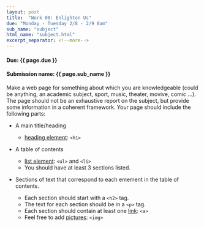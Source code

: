 ```yaml
---
layout: post
title:  "Work 00: Enlighten Us"
due: "Monday - Tuesday 2/8 - 2/9 8am"
sub_name: "subject"
html_name: "subject.html"
excerpt_separator: <!--more-->
---
```


#### Due: {{ page.due }}

#### Submission name: {{ page.sub_name }}

<!--more-->

Make a web page for something about which you are knowledgeable (could be anything, an academic subject, sport, music, theater, movive, comic ...). The page should not be an exhaustive report on the subject, but provide some information in a coherent framework. Your page should include the following parts:

* A main title/heading

  - [heading element](https://developer.mozilla.org/en-US/docs/Web/HTML/Element/Heading_Elements): `<h1>`
* A table of contents
  - [list element](https://developer.mozilla.org/en-US/docs/Web/HTML/Element/ul): `<ul>` and `<li>`
  - You should have at least 3 sections listed.
* Sections of text that correspond to each emement in the table of contents.
  - Each section should start with a `<h2>` tag.
  - The text for each section should be in a `<p>` tag.
  - Each section should contain at least one [link](https://developer.mozilla.org/en-US/docs/Web/HTML/Element/a): `<a>`
  - Feel free to add [pictures](https://developer.mozilla.org/en-US/docs/Web/HTML/Element/img): `<img>`
